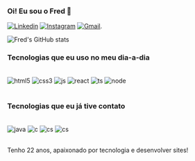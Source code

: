 
### Oi! Eu sou o Fred 👋

[![Linkedin](https://img.shields.io/badge/LinkedIn-0077B5?style=for-the-badge&logo=linkedin&logoColor=white
)](https://www.linkedin.com/in/frederico-buarque/)
[![Instagram](https://img.shields.io/badge/Instagram-E4405F?style=for-the-badge&logo=instagram&logoColor=white
)](https://www.instagram.com/fredbrq/)
[![Gmail](https://img.shields.io/badge/Gmail-D14836?style=for-the-badge&logo=gmail&logoColor=white)](mailto:fredericobrqfilho@gmail.com).

![Fred's GitHub stats](https://github-readme-stats.vercel.app/api?username=frdbrq&show_icons=true&theme=tokyonight)

### Tecnologias que eu uso no meu dia-a-dia

<div style="display: inline_block">
 <br> 
    <img align="center" alt="html5" src="https://img.shields.io/badge/HTML5-E34F26?style=for-the-badge&logo=html5&logoColor=white">
    <img align="center" alt="css3" src="https://img.shields.io/badge/CSS3-1572B6?style=for-the-badge&logo=css3&logoColor=white">
    <img align="center" alt="js" src="https://img.shields.io/badge/JavaScript-323330?style=for-the-badge&logo=javascript&logoColor=F7DF1E">   
    <img align="center" alt="react" src="https://img.shields.io/badge/React-20232A?style=for-the-badge&logo=react&logoColor=61DAFB">
    <img align="center" alt="ts" src="https://img.shields.io/badge/TypeScript-007ACC?style=for-the-badge&logo=typescript&logoColor=white">
    <img align="center" alt="node" src="https://img.shields.io/badge/Node.js-43853D?style=for-the-badge&logo=node.js&logoColor=white"> 
   
 
</div>
    <br>

### Tecnologias que eu já tive contato
<div style="display: inline_block">
    <br>
    <img align="center" alt="java" src="https://img.shields.io/badge/Java-ED8B00?style=for-the-badge&logo=java&logoColor=white">
    <img align="center" alt="c" src="https://img.shields.io/badge/C-00599C?style=for-the-badge&logo=c&logoColor=white">
    <img align="center" alt="cs" src="https://img.shields.io/badge/C%23-239120?style=for-the-badge&logo=c-sharp&logoColor=white">
    <img align="center" alt="cs" src="https://img.shields.io/badge/python-3670A0?style=for-the-badge&logo=python&logoColor=ffdd54">
</div>
    <br>

Tenho 22 anos, apaixonado por tecnologia e desenvolver sites!











